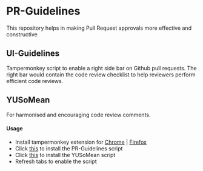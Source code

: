 # PR-Guidelines

This repository helps in making Pull Request approvals more effective and constructive

## UI-Guidelines

Tampermonkey script to enable a right side bar on Github pull requests. The right bar would contain the code review checklist to help reviewers perform efficient code reviews.

## YUSoMean

For harmonised and encouraging code review comments.

#### Usage

- Install tampermonkey extension for <a href="https://chrome.google.com/webstore/detail/tampermonkey/dhdgffkkebhmkfjojejmpbldmpobfkfo/">Chrome</a> | <a href="https://addons.mozilla.org/en-US/firefox/addon/tampermonkey/">Firefox</a>
- Click <a href="https://github.com/itsRockyy/pull-requests-utility/raw/master/pr-guidelines.user.js">this</a> to install the PR-Guidelines script
- Click <a href="https://github.com/itsRockyy/pull-requests-utility/raw/master/yusomean.user.js">this</a> to install the YUSoMean script
- Refresh tabs to enable the script

